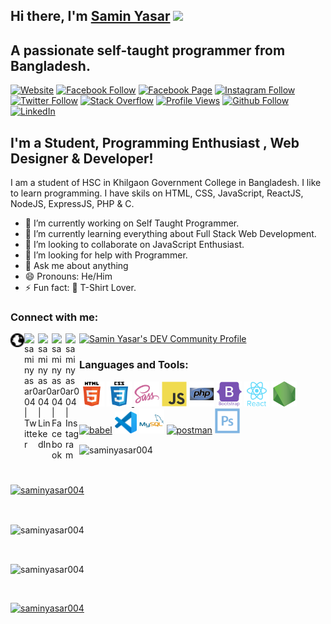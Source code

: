 ## Hi there, I'm [Samin Yasar][website] <img src="https://media.giphy.com/media/hvRJCLFzcasrR4ia7z/giphy.gif" width="25px">
## A passionate self-taught programmer from Bangladesh.

[![Website](https://img.shields.io/website?label=saminyasar%20🚀&name=hello&style=flat&url=https://saminyasar.netlify.app/)](https://saminyasar.netlify.app/)
[![Facebook Follow](https://img.shields.io/badge/Facebook-Follow-brightgreen)](https://www.facebook.com/saminyasar004/)
[![Facebook Page](https://img.shields.io/badge/Facebook-Page-brightgreen)](https://www.facebook.com/saminyasar04/)
[![Instagram Follow](https://img.shields.io/badge/Instagram-Follow-brightgreen)](https://instagram.com/saminyasar004/)
[![Twitter Follow](https://img.shields.io/badge/Twitter-Follow-brightgreen)](https://twitter.com/saminyasar004/)
[![Stack Overflow](https://img.shields.io/badge/Stack%20Overflow-Questions-brightgreen)](https://stackoverflow.com/users/14735945/samin-yasar)
[![Profile Views](https://komarev.com/ghpvc/?username=saminyasar004&label=Profile%20views&color=brightgreen&style=flat)](https://github.com/saminyasar004/)
[![Github Follow](https://img.shields.io/github/followers/saminyasar004?label=saminyasar004&style=social)](https://github.com/saminyasar004/)
[![LinkedIn](https://img.shields.io/badge/LinkedIn-Follow-brightgreen)](https://linkedin.com/in/saminyasar2004/)

## I'm a Student, Programming Enthusiast , Web Designer & Developer!
I am a student of HSC in Khilgaon Government College in Bangladesh. I like to learn programming. I have skils on HTML, CSS, JavaScript, ReactJS, NodeJS, ExpressJS, PHP & C.

- 🔭 I’m currently working on Self Taught Programmer.
- 🌱 I’m currently learning everything about Full Stack Web Development.
- 👯 I’m looking to collaborate on JavaScript Enthusiast.
- 🤔 I’m looking for help with Programmer.
- 💬 Ask me about anything
- 😄 Pronouns: He/Him
- ⚡ Fun fact: 👕 T-Shirt Lover.

### Connect with me:

[<img align="left" alt="saminyasar004 |  Portfolio" width="22px" src="https://raw.githubusercontent.com/iconic/open-iconic/master/svg/globe.svg" />][website]
[<img align="left" alt="saminyasar004 | Twitter" width="22px" src="https://cdn.jsdelivr.net/npm/simple-icons@v3/icons/twitter.svg" />][twitter]
[<img align="left" alt="saminyasar004 | LinkedIn" width="22px" src="https://cdn.jsdelivr.net/npm/simple-icons@v3/icons/linkedin.svg" />][linkedin]
[<img align="left" alt="saminyasar004 | Facebook" width="22px" src="https://cdn.jsdelivr.net/npm/simple-icons@v3/icons/facebook.svg" />][facebook]
[<img align="left" alt="saminyasar004 | Instagram" width="22px" src="https://cdn.jsdelivr.net/npm/simple-icons@v3/icons/instagram.svg" />][instagram]
<a href="https://dev.to/saminyasar004">
  <img src="https://d2fltix0v2e0sb.cloudfront.net/dev-badge.svg" alt="Samin Yasar's DEV Community Profile" height="30" width="30">
</a>
<br />

### Languages and Tools:
<p align="left">
  <a href="https://www.w3.org/html/" target="_blank"> <img src="https://raw.githubusercontent.com/devicons/devicon/master/icons/html5/html5-original-wordmark.svg" alt="html5"     width="40" height="40"/></a>
  <a href="https://www.w3schools.com/css/" target="_blank"> <img src="https://raw.githubusercontent.com/devicons/devicon/master/icons/css3/css3-original-wordmark.svg"             alt="css3" width="40" height="40"/> </a>
  <a href="https://sass-lang.com" target="_blank"> <img src="https://raw.githubusercontent.com/devicons/devicon/master/icons/sass/sass-original.svg" alt="sass" width="40" height="40"/></a>
  <a href="https://developer.mozilla.org/en-US/docs/Web/JavaScript" target="_blank"> <img    src="https://raw.githubusercontent.com/devicons/devicon/master/icons/javascript/javascript-original.svg" alt="javascript" width="40" height="40"/></a>
  <a href="https://www.php.net" target="_blank"> <img src="https://raw.githubusercontent.com/devicons/devicon/master/icons/php/php-original.svg" alt="php" width="40" height="40"/></a>
  <a href="https://getbootstrap.com" target="_blank"> <img src="https://raw.githubusercontent.com/devicons/devicon/master/icons/bootstrap/bootstrap-plain-wordmark.svg"           alt="bootstrap" width="40" height="40"/></a>
  <a href="https://reactjs.org/" target="_blank"> <img src="https://raw.githubusercontent.com/devicons/devicon/master/icons/react/react-original-wordmark.svg" alt="react" width="40" height="40"/></a>
  <a href="https://nodejs.org/en/" target="_blank"><img alt="Node.js" width="40" height="40" src="https://raw.githubusercontent.com/github/explore/80688e429a7d4ef2fca1e82350fe8e3517d3494d/topics/nodejs/nodejs.png" /></a>
    <a href="https://babeljs.io/" target="_blank"> <img src="https://www.vectorlogo.zone/logos/babeljs/babeljs-icon.svg" alt="babel" width="40" height="40"/></a>
  <a href="https://code.visualstudio.com/" target="_blank"><img alt="Visual Studio Code" width="35" height="35" src="https://raw.githubusercontent.com/github/explore/80688e429a7d4ef2fca1e82350fe8e3517d3494d/topics/visual-studio-code/visual-studio-code.png" /></a>
  <a href="https://www.mysql.com/" target="_blank"> <img src="https://raw.githubusercontent.com/devicons/devicon/master/icons/mysql/mysql-original-wordmark.svg" alt="mysql" width="40" height="40"/></a>
  <a href="https://postman.com" target="_blank"> <img src="https://www.vectorlogo.zone/logos/getpostman/getpostman-icon.svg" alt="postman" width="40" height="40"/></a>  
  <a href="https://www.photoshop.com/en" target="_blank"> <img src="https://raw.githubusercontent.com/devicons/devicon/master/icons/photoshop/photoshop-line.svg" alt="photoshop" width="40" height="40"/></a>
</p>

<p><img align="center" src="https://github-readme-stats.vercel.app/api/top-langs/?username=saminyasar004&layout=compact&theme=tokyonight" alt="saminyasar004" /></p>
<br />
<p><a href="https://saminyasar.netlify.app/" target="_blank"><img align="center" src="https://github-readme-stats-anuraghazra1.vercel.app/api/pin/?username=saminyasar004&repo=saminyasar&theme=tokyonight" alt="saminyasar004" /></a></p>
<br />
<p><img align="center" src="https://github-readme-stats.vercel.app/api?username=saminyasar004&show_icons=true&theme=tokyonight" alt="saminyasar004" /></p>
<br />
<p><img align="center" src="https://github-readme-streak-stats.herokuapp.com/?user=saminyasar004&theme=tokyonight" alt="saminyasar004" /></p>
<br />
<p align="left"> <a href="https://github.com/ryo-ma/github-profile-trophy"><img src="https://github-profile-trophy.vercel.app/?username=saminyasar004&theme=tokyonight" alt="saminyasar004" /></a></p>
<br />

[website]: https://saminyasar.netlify.app/
[linkedin]: https://linkedin.com/in/saminyasar2004/
[twitter]: https://twitter.com/saminyasar004/
[instagram]: https://www.instagram.com/saminyasar04/
[facebook]: https://www.facebook.com/saminyasar004/
